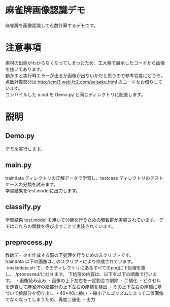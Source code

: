 # 麻雀牌画像認識デモ
麻雀牌を画像認識して点数計算するデモです。  
# 注意事項
素材の出処がわからなくなってしまったため、工大祭で展示したコードから画像を抜いてあります。  
動かすと実行時エラーが出るか画像が出ないかだと思うので参考程度にどうぞ。  
点数計算部分は http://cmj3.web.fc2.com/seisaku.html のコードをお借りしています。  
コンパイルした a.out を Demo.py と同じディレクトリに配置します。  
# 説明  
## Demo.py
デモを実行します。  
## main.py
traindata ディレクトリの正解データで学習し、testcase ディレクトリのテストケースの分類を試みます。  
学習結果をtest.modelに出力します。  
## classify.py
学習結果 test.model を用いて分類を行うための関数群が実装されています。
デモはこれらの関数を呼び出すことで実装されています。  
## preprocess.py
教師データを作成する際の下処理を行うためのスクリプトです。  
traindata 以下の画像はこのスクリプトにより作成されています。
./makedata.sh
で、そのディレクトリにあるすべてのpngに下処理を施し、./processed/に吐きます。
下処理の内容は、以下を以下の順番で行います。
・画像読み込み
・画像の上下左右を一定割合で削除
・二値化
・ピクセルを走査して麻雀牌の絵部分の上下左右の座標を検出
・その上下左右の座標に基づいて絵部分を切り出し
・40*40に縮小
・縮小アルゴリズムによって二値画像でなくなってしまうため、再度二値化
・出力
